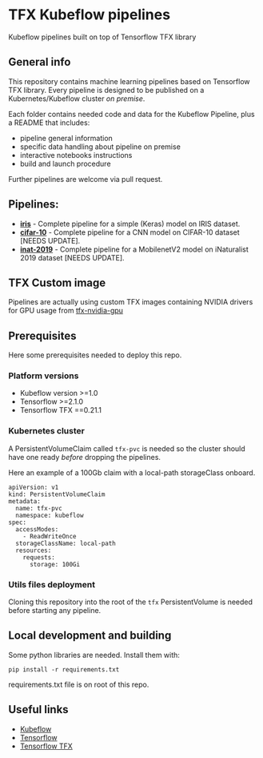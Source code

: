 # TFX Kubeflow pipelines
Kubeflow pipelines built on top of Tensorflow TFX library

## General info
This repository contains machine learning pipelines based on Tensorflow TFX library.
Every pipeline is designed to be published on a Kubernetes/Kubeflow cluster *on premise*.

Each folder contains needed code and data for the Kubeflow Pipeline, plus a README that includes:

* pipeline general information
* specific data handling about pipeline on premise
* interactive notebooks instructions
* build and launch procedure

Further pipelines are welcome via pull request.

## Pipelines:
* **[iris](iris)** - Complete pipeline for a simple (Keras) model on IRIS dataset.
* **[cifar-10](cifar-10)** - Complete pipeline for a CNN model on CIFAR-10 dataset [NEEDS UPDATE].
* **[inat-2019](inat-2019)** - Complete pipeline for a MobilenetV2 model on iNaturalist 2019 dataset [NEEDS UPDATE].

## TFX Custom image
Pipelines are actually using custom TFX images containing NVIDIA drivers for GPU usage from [tfx-nvidia-gpu](https://github.com/valeriano-manassero/tfx-nvidia-gpu)

## Prerequisites
Here some prerequisites needed to deploy this repo.

### Platform versions
* Kubeflow version >=1.0
* Tensorflow >=2.1.0
* Tensorflow TFX ==0.21.1

### Kubernetes cluster
A PersistentVolumeClaim called `tfx-pvc` is needed so the cluster should have one ready *before* dropping the pipelines.

Here an example of a 100Gb claim with a local-path storageClass onboard.
```
apiVersion: v1
kind: PersistentVolumeClaim
metadata:
  name: tfx-pvc
  namespace: kubeflow
spec:
  accessModes:
    - ReadWriteOnce
  storageClassName: local-path
  resources:
    requests:
      storage: 100Gi
```

### Utils files deployment
Cloning this repository into the root of the `tfx` PersistentVolume is needed before starting any pipeline.

## Local development and building
Some python libraries are needed. Install them with:
```
pip install -r requirements.txt
```
requirements.txt file is on root of this repo.

## Useful links
* [Kubeflow](https://www.kubeflow.org/)
* [Tensorflow](https://www.tensorflow.org/)
* [Tensorflow TFX](https://www.tensorflow.org/tfx)
